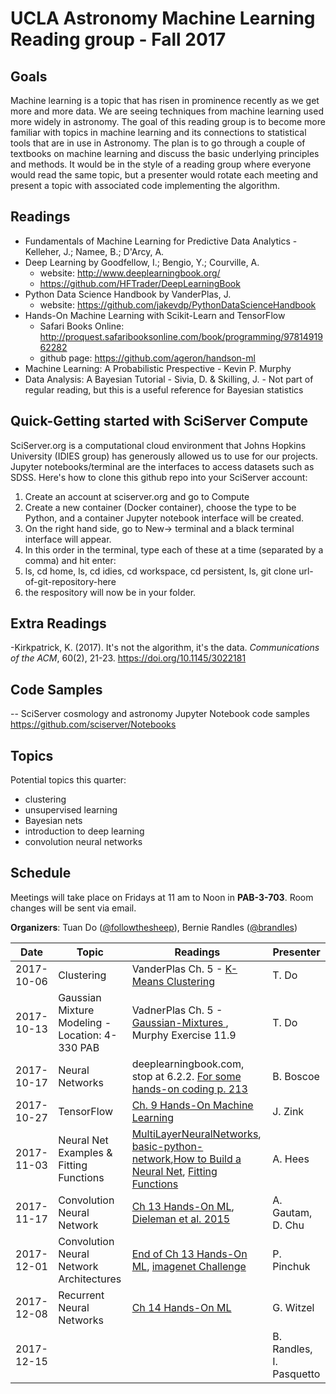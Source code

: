 # UCLA Astronomy Machine Learning Reading group - Fall 2017

## Goals
Machine learning is a topic that has risen in prominence recently as we get more and more data. We are seeing techniques from machine learning used more widely in astronomy. The goal of this reading group is to become more familiar with topics in machine learning and its connections to statistical tools that are in use in Astronomy. The plan is to go through a couple of textbooks on machine learning and discuss the basic underlying principles and methods. It would be in the style of a reading group where everyone would read the same topic, but a presenter would rotate each meeting and present a topic with associated code implementing the algorithm.

## Readings
- Fundamentals of Machine Learning for Predictive Data Analytics - Kelleher, J.; Namee, B.; D'Arcy, A.
- Deep Learning by Goodfellow, I.; Bengio, Y.;  Courville, A.
  - website: http://www.deeplearningbook.org/
  - https://github.com/HFTrader/DeepLearningBook
- Python Data Science Handbook by VanderPlas, J.
  - website: https://github.com/jakevdp/PythonDataScienceHandbook
- Hands-On Machine Learning with Scikit-Learn and TensorFlow
  - Safari Books Online: http://proquest.safaribooksonline.com/book/programming/9781491962282
  - github page: https://github.com/ageron/handson-ml
- Machine Learning: A Probabilistic Prespective - Kevin P. Murphy
- Data Analysis: A Bayesian Tutorial - Sivia, D. & Skilling, J. - Not part of regular reading, but this is a useful reference for Bayesian statistics

## Quick-Getting started with SciServer Compute
SciServer.org is a computational cloud environment that Johns Hopkins University (IDIES group) has generously allowed us to use for our projects. Jupyter notebooks/terminal are the interfaces to access datasets such as SDSS. Here's how to clone this github repo into your SciServer account:
1. Create an account at sciserver.org and go to Compute
2. Create a new container (Docker container), choose the type to be Python, and a container Jupyter notebook interface will be created.
3. On the right hand side, go to New-> terminal and a black terminal interface will appear.
4. In this order in the terminal, type each of these at a time (separated by a comma) and hit enter:
5. ls, cd home, ls, cd idies, cd workspace, cd persistent, ls, git clone url-of-git-repository-here
6. the respository will now be in your folder.


## Extra Readings
-Kirkpatrick, K. (2017). It's not the algorithm, it's the data. <i>Communications of the ACM</i>, 60(2), 21-23. https://doi.org/10.1145/3022181

## Code Samples
-- SciServer cosmology and astronomy Jupyter Notebook code samples https://github.com/sciserver/Notebooks


## Topics
Potential topics this quarter:
- clustering
- unsupervised learning
- Bayesian nets
- introduction to deep learning
- convolution neural networks


## Schedule
Meetings will take place on Fridays at 11 am to Noon in **PAB-3-703**. Room changes will be sent via email.

**Organizers**: Tuan Do ([@followthesheep](https://github.com/followthesheep)), Bernie Randles ([@brandles](https://github.com/brandles))

| Date | Topic | Readings | Presenter |
| --- | --- | --- | --- |
|2017-10-06 | Clustering  | VanderPlas Ch. 5 -  [K-Means Clustering](https://github.com/jakevdp/PythonDataScienceHandbook/blob/master/notebooks/05.11-K-Means.ipynb) | T. Do|
|2017-10-13 | Gaussian Mixture Modeling  - Location: 4-330 PAB | VadnerPlas Ch. 5 -  [Gaussian-Mixtures ](https://github.com/jakevdp/PythonDataScienceHandbook/blob/master/notebooks/05.12-Gaussian-Mixtures.ipynb), Murphy Exercise 11.9 | T. Do|
|2017-10-17 | Neural Networks |deeplearningbook.com, stop at 6.2.2. [For some hands-on coding p. 213](http://choonsiong.com/public/books/Big%20Data/Data%20Science%20from%20Scratch.pdf)  |B. Boscoe |
|2017-10-27 | TensorFlow |[Ch. 9 Hands-On Machine Learning](http://proquest.safaribooksonline.com/book/programming/9781491962282/9dot-up-and-running-with-tensorflow/tensorflow_chapter_html)| J. Zink |
|2017-11-03 | Neural Net Examples & Fitting Functions | [MultiLayerNeuralNetworks](http://ufldl.stanford.edu/tutorial/supervised/MultiLayerNeuralNetworks/), [basic-python-network](https://iamtrask.github.io/2015/07/12/basic-python-network/),[How to Build a Neural Net](https://stevenmiller888.github.io/mind-how-to-build-a-neural-network/), [Fitting Functions](http://www.sciencedirect.com/science/article/pii/S1877050913002093) | A. Hees |
|2017-11-17 | Convolution Neural Network | [Ch 13 Hands-On ML](http://proquest.safaribooksonline.com/book/programming/9781491962282/13dot-convolutional-neural-networks/cnn_chapter_html), [Dieleman et al. 2015](http://adsabs.harvard.edu/abs/2015MNRAS.450.1441D) | A. Gautam, D. Chu |
|2017-12-01 | Convolution Neural Network Architectures  | [End of Ch 13 Hands-On ML](http://proquest.safaribooksonline.com/book/programming/9781491962282/13dot-convolutional-neural-networks/cnn_chapter_html), [imagenet Challenge](http://image-net.org/challenges/LSVRC/2016/index) | P. Pinchuk |
|2017-12-08 |Recurrent Neural Networks | [Ch 14 Hands-On ML](http://proquest.safaribooksonline.com/9781491962282/rnn_chapter_html) | G. Witzel |
|2017-12-15 | | | B. Randles, I. Pasquetto|
